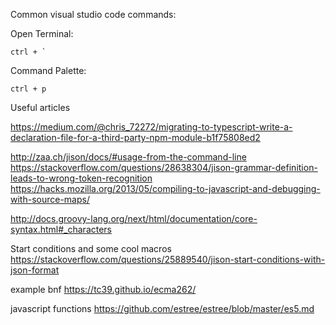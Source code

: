 Common visual studio code commands:

Open Terminal:

    ctrl + `


Command Palette:

    ctrl + p


Useful articles



https://medium.com/@chris_72272/migrating-to-typescript-write-a-declaration-file-for-a-third-party-npm-module-b1f75808ed2


http://zaa.ch/jison/docs/#usage-from-the-command-line
https://stackoverflow.com/questions/28638304/jison-grammar-definition-leads-to-wrong-token-recognition
https://hacks.mozilla.org/2013/05/compiling-to-javascript-and-debugging-with-source-maps/

http://docs.groovy-lang.org/next/html/documentation/core-syntax.html#_characters

Start conditions and some cool macros
https://stackoverflow.com/questions/25889540/jison-start-conditions-with-json-format

example bnf
https://tc39.github.io/ecma262/

javascript functions
https://github.com/estree/estree/blob/master/es5.md